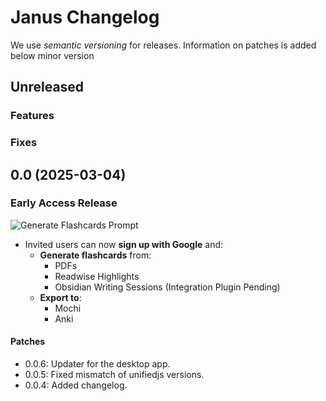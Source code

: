# Janus Changelog

We use _semantic versioning_ for releases.
Information on patches is added below minor version

## Unreleased

### Features

### Fixes

## 0.0 (2025-03-04)

### Early Access Release

![Generate Flashcards Prompt](./0-0-x.png)

- Invited users can now **sign up with Google** and:
  - **Generate flashcards** from:
    - PDFs
    - Readwise Highlights
    - Obsidian Writing Sessions (Integration Plugin Pending)
  - **Export to**:
    - Mochi
    - Anki

#### Patches

- 0.0.6: Updater for the desktop app.
- 0.0.5: Fixed mismatch of unifiedjs versions.
- 0.0.4: Added changelog.
